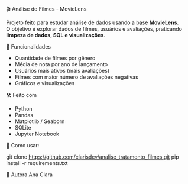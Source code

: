 🎬 Análise de Filmes - MovieLens

Projeto feito para estudar análise de dados usando a base **MovieLens**.  
O objetivo é explorar dados de filmes, usuários e avaliações, praticando **limpeza de dados, SQL e visualizações**.

📌 Funcionalidades

- Quantidade de filmes por gênero  
- Média de nota por ano de lançamento  
- Usuários mais ativos (mais avaliações)  
- Filmes com maior número de avaliações negativas  
- Gráficos e visualizações  

🛠️ Feito com

- Python  
- Pandas  
- Matplotlib / Seaborn  
- SQLite  
- Jupyter Notebook  

🧪 Como usar:

git clone https://github.com/clarisdev/analise_tratamento_filmes.git
pip install -r requirements.txt

👤 Autora
Ana Clara
